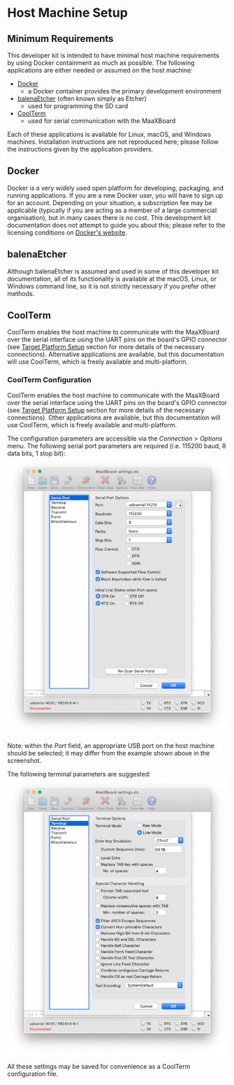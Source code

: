 # Host Machine Setup

## Minimum Requirements

This developer kit is intended to have minimal host machine requirements by using Docker containment as much as possible. The following applications are either needed or assumed on the host machine:

- [Docker](https://www.docker.com/get-started)
    - a Docker container provides the primary development environment
- [balenaEtcher](https://www.balena.io/etcher/) (often known simply as Etcher)
    - used for programming the SD card
- [CoolTerm](https://freeware.the-meiers.org/)
    - used for serial communication with the MaaXBoard

Each of these applications is available for Linux, macOS, and Windows machines. Installation instructions are not reproduced here; please follow the instructions given by the application providers.

## Docker
Docker is a very widely used open platform for developing, packaging, and running applications. If you are a new Docker user, you will have to sign up for an account. Depending on your situation, a subscription fee may be applicable (typically if you are acting as a member of a large commercial organisation), but in many cases there is no cost. This development kit documentation does not attempt to guide you about this; please refer to the licensing conditions on [Docker's website](https://www.docker.com/pricing).

## balenaEtcher
Although balenaEtcher is assumed and used in some of this developer kit documentation, all of its functionality is available at the macOS, Linux, or Windows command line, so it is not strictly necessary if you prefer other methods.

## CoolTerm
CoolTerm enables the host machine to communicate with the MaaXBoard over the serial interface using the UART pins on the board's GPIO connector (see [Target Platform Setup](target_platform_setup.md) section for more details of the necessary connections). Alternative applications are available, but this documentation will use CoolTerm, which is freely available and multi-platform.

### CoolTerm Configuration
CoolTerm enables the host machine to communicate with the MaaXBoard over the serial interface using the UART pins on the board's GPIO connector (see [Target Platform Setup](target_platform_setup.md) section for more details of the necessary connections). Other applications are available, but this documentation will use CoolTerm, which is freely available and multi-platform.

The configuration parameters are accessible via the _Connection > Options_ menu. The following serial port parameters are required (i.e. 115200 baud, 8 data bits, 1 stop bit):
![CoolTerm serial port configuration](figures/coolTerm-serialport.png)

Note: within the _Port_ field, an appropriate USB port on the host machine should be selected; it may differ from the example shown above in the screenshot.

The following terminal parameters are suggested:
![CoolTerm termainl configuration](figures/coolTerm-terminal.png)

All these settings may be saved for convenience as a CoolTerm configuration file.
